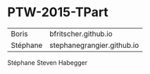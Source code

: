 # PTW-2015-TPart

|         |       |
| ------- | ----- |
| Boris  |  bfritscher.github.io      |
| Stéphane  |  stephanegrangier.github.io      |

Stéphane
Steven Habegger
